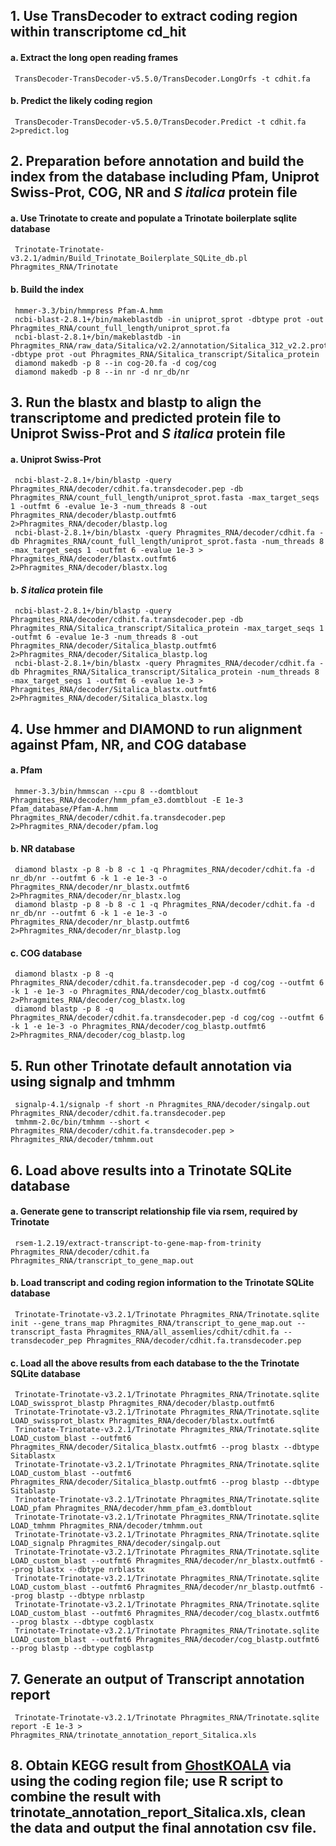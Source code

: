 ## 1. Use TransDecoder to extract coding region within transcriptome cd_hit

#### a. Extract the long open reading frames 
     
     TransDecoder-TransDecoder-v5.5.0/TransDecoder.LongOrfs -t cdhit.fa
     
#### b. Predict the likely coding region
    
     TransDecoder-TransDecoder-v5.5.0/TransDecoder.Predict -t cdhit.fa 2>predict.log
     
## 2. Preparation before annotation and build the index from the database including Pfam, Uniprot Swiss-Prot, COG, NR and *S italica* protein file 

#### a. Use Trinotate to create and populate a Trinotate boilerplate sqlite database 
   
     Trinotate-Trinotate-v3.2.1/admin/Build_Trinotate_Boilerplate_SQLite_db.pl Phragmites_RNA/Trinotate

#### b. Build the index 
	 	 
     hmmer-3.3/bin/hmmpress Pfam-A.hmm
     ncbi-blast-2.8.1+/bin/makeblastdb -in uniprot_sprot -dbtype prot -out Phragmites_RNA/count_full_length/uniprot_sprot.fa
     ncbi-blast-2.8.1+/bin/makeblastdb -in Phragmites_RNA/raw_data/Sitalica/v2.2/annotation/Sitalica_312_v2.2.protein.fa -dbtype prot -out Phragmites_RNA/Sitalica_transcript/Sitalica_protein
     diamond makedb -p 8 --in cog-20.fa -d cog/cog
     diamond makedb -p 8 --in nr -d nr_db/nr
     
## 3. Run the blastx and blastp to align the transcriptome and predicted protein file to Uniprot Swiss-Prot and *S italica* protein file 

#### a. Uniprot Swiss-Prot
     
     ncbi-blast-2.8.1+/bin/blastp -query Phragmites_RNA/decoder/cdhit.fa.transdecoder.pep -db Phragmites_RNA/count_full_length/uniprot_sprot.fasta -max_target_seqs 1 -outfmt 6 -evalue 1e-3 -num_threads 8 -out Phragmites_RNA/decoder/blastp.outfmt6 2>Phragmites_RNA/decoder/blastp.log
     ncbi-blast-2.8.1+/bin/blastx -query Phragmites_RNA/decoder/cdhit.fa -db Phragmites_RNA/count_full_length/uniprot_sprot.fasta -num_threads 8 -max_target_seqs 1 -outfmt 6 -evalue 1e-3 > Phragmites_RNA/decoder/blastx.outfmt6 2>Phragmites_RNA/decoder/blastx.log
     
#### b. *S italica* protein file 

     ncbi-blast-2.8.1+/bin/blastp -query Phragmites_RNA/decoder/cdhit.fa.transdecoder.pep -db Phragmites_RNA/Sitalica_transcript/Sitalica_protein -max_target_seqs 1 -outfmt 6 -evalue 1e-3 -num_threads 8 -out Phragmites_RNA/decoder/Sitalica_blastp.outfmt6 2>Phragmites_RNA/decoder/Sitalica_blastp.log
     ncbi-blast-2.8.1+/bin/blastx -query Phragmites_RNA/decoder/cdhit.fa -db Phragmites_RNA/Sitalica_transcript/Sitalica_protein -num_threads 8 -max_target_seqs 1 -outfmt 6 -evalue 1e-3 > Phragmites_RNA/decoder/Sitalica_blastx.outfmt6 2>Phragmites_RNA/decoder/Sitalica_blastx.log
     
## 4. Use hmmer and DIAMOND to run alignment against Pfam, NR, and COG database 

#### a. Pfam
   
     hmmer-3.3/bin/hmmscan --cpu 8 --domtblout Phragmites_RNA/decoder/hmm_pfam_e3.domtblout -E 1e-3 Pfam_database/Pfam-A.hmm Phragmites_RNA/decoder/cdhit.fa.transdecoder.pep 2>Phragmites_RNA/decoder/pfam.log

#### b. NR database

     diamond blastx -p 8 -b 8 -c 1 -q Phragmites_RNA/decoder/cdhit.fa -d nr_db/nr --outfmt 6 -k 1 -e 1e-3 -o Phragmites_RNA/decoder/nr_blastx.outfmt6 2>Phragmites_RNA/decoder/nr_blastx.log
     diamond blastp -p 8 -b 8 -c 1 -q Phragmites_RNA/decoder/cdhit.fa -d nr_db/nr --outfmt 6 -k 1 -e 1e-3 -o Phragmites_RNA/decoder/nr_blastp.outfmt6 2>Phragmites_RNA/decoder/nr_blastp.log
    
#### c. COG database    
   
     diamond blastx -p 8 -q Phragmites_RNA/decoder/cdhit.fa.transdecoder.pep -d cog/cog --outfmt 6 -k 1 -e 1e-3 -o Phragmites_RNA/decoder/cog_blastx.outfmt6 2>Phragmites_RNA/decoder/cog_blastx.log
     diamond blastp -p 8 -q Phragmites_RNA/decoder/cdhit.fa.transdecoder.pep -d cog/cog --outfmt 6 -k 1 -e 1e-3 -o Phragmites_RNA/decoder/cog_blastp.outfmt6 2>Phragmites_RNA/decoder/cog_blastp.log 	   


## 5. Run other Trinotate default annotation via using signalp and tmhmm 
     
     signalp-4.1/signalp -f short -n Phragmites_RNA/decoder/singalp.out Phragmites_RNA/decoder/cdhit.fa.transdecoder.pep
     tmhmm-2.0c/bin/tmhmm --short < Phragmites_RNA/decoder/cdhit.fa.transdecoder.pep > Phragmites_RNA/decoder/tmhmm.out

## 6. Load above results into a Trinotate SQLite database

#### a. Generate gene to transcript relationship file via rsem, required by Trinotate 
     	
     rsem-1.2.19/extract-transcript-to-gene-map-from-trinity Phragmites_RNA/decoder/cdhit.fa Phragmites_RNA/transcript_to_gene_map.out 

#### b. Load transcript and coding region information to the Trinotate SQLite database

     Trinotate-Trinotate-v3.2.1/Trinotate Phragmites_RNA/Trinotate.sqlite init --gene_trans_map Phragmites_RNA/transcript_to_gene_map.out --transcript_fasta Phragmites_RNA/all_assemlies/cdhit/cdhit.fa --transdecoder_pep Phragmites_RNA/decoder/cdhit.fa.transdecoder.pep
	
#### c. Load all the above results from each database to the the Trinotate SQLite database
	
     Trinotate-Trinotate-v3.2.1/Trinotate Phragmites_RNA/Trinotate.sqlite LOAD_swissprot_blastp Phragmites_RNA/decoder/blastp.outfmt6
     Trinotate-Trinotate-v3.2.1/Trinotate Phragmites_RNA/Trinotate.sqlite LOAD_swissprot_blastx Phragmites_RNA/decoder/blastx.outfmt6 
     Trinotate-Trinotate-v3.2.1/Trinotate Phragmites_RNA/Trinotate.sqlite LOAD_custom_blast --outfmt6 Phragmites_RNA/decoder/Sitalica_blastx.outfmt6 --prog blastx --dbtype Sitablastx 
     Trinotate-Trinotate-v3.2.1/Trinotate Phragmites_RNA/Trinotate.sqlite LOAD_custom_blast --outfmt6 Phragmites_RNA/decoder/Sitalica_blastp.outfmt6 --prog blastp --dbtype Sitablastp
     Trinotate-Trinotate-v3.2.1/Trinotate Phragmites_RNA/Trinotate.sqlite LOAD_pfam Phragmites_RNA/decoder/hmm_pfam_e3.domtblout
     Trinotate-Trinotate-v3.2.1/Trinotate Phragmites_RNA/Trinotate.sqlite LOAD_tmhmm Phragmites_RNA/decoder/tmhmm.out
     Trinotate-Trinotate-v3.2.1/Trinotate Phragmites_RNA/Trinotate.sqlite LOAD_signalp Phragmites_RNA/decoder/singalp.out
     Trinotate-Trinotate-v3.2.1/Trinotate Phragmites_RNA/Trinotate.sqlite LOAD_custom_blast --outfmt6 Phragmites_RNA/decoder/nr_blastx.outfmt6 --prog blastx --dbtype nrblastx
     Trinotate-Trinotate-v3.2.1/Trinotate Phragmites_RNA/Trinotate.sqlite LOAD_custom_blast --outfmt6 Phragmites_RNA/decoder/nr_blastp.outfmt6 --prog blastp --dbtype nrblastp
     Trinotate-Trinotate-v3.2.1/Trinotate Phragmites_RNA/Trinotate.sqlite LOAD_custom_blast --outfmt6 Phragmites_RNA/decoder/cog_blastx.outfmt6 --prog blastx --dbtype cogblastx
     Trinotate-Trinotate-v3.2.1/Trinotate Phragmites_RNA/Trinotate.sqlite LOAD_custom_blast --outfmt6 Phragmites_RNA/decoder/cog_blastp.outfmt6 --prog blastp --dbtype cogblastp
     
## 7. Generate an output of Transcript annotation report

     Trinotate-Trinotate-v3.2.1/Trinotate Phragmites_RNA/Trinotate.sqlite report -E 1e-3 > Phragmites_RNA/trinotate_annotation_report_Sitalica.xls 

## 8. Obtain KEGG result from [GhostKOALA](https://www.kegg.jp/ghostkoala/) via using the coding region file; use R script to combine the result with trinotate_annotation_report_Sitalica.xls, clean the data and output the final annotation csv file.  



     











